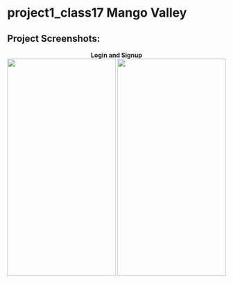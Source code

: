 # project1_class17 Mango Valley
<h2>Project Screenshots:</h2>
<p align="center">
  <b>Login and Signup
  <br>
  <img src="https://i.postimg.cc/D0XQ5dyy/Screenshot-20231129-172353.jpg" width="250" height = "500" >
  <img src="https://i.postimg.cc/L4YVHRBK/Screenshot-20231129-172357.jpg" width="250" height = "500" >

 
</p>
